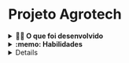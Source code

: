 # Projeto Agrotech


<details>
<summary><strong>👨‍💻 O que foi desenvolvido</strong></summary><br />
AgroTech, uma empresa especializada em tecnologias para melhorar a eficiência no cultivo de plantações. Isso visa reduzir o desperdício de recursos em geral e de alimentos em específico, fazendo um uso mais responsável da terra disponível para plantio.

O primeiro produto dessa empresa será o Agrix, um sistema que permitirá a gestão e o monitoramento das fazendas participantes,. Esse produto será desenvolvido em fases.
  
 </details>

<details>
  <summary><strong>:memo: Habilidades</strong></summary><br />

  Neste projeto:
- Aplicar o conhecimento do ecossistema Spring para criar rotas da API.
- Aplicar a injeção de dependência para conectar as camadas de controle, serviço e persistência.
- Utilizar o Spring Data JPA para implementar entidades e repositórios para a persistência em banco de dados.
- Implementar gerenciamento de erros no Spring Web.
- Criar o Dockerfile para configurar a aplicação para execução no Docker.
- Aplicar o conhecimento sobre Spring Security para adicionar autenticação ao projeto.
- Garantir que diferentes rotas atenda a regras específicas de autorização.
- Utilizar campos de data nas rotas da API e no banco de dados
- Criar testes unitários para garantir a qualidade e funcionamento correto da implementação, com cobertura de código adequada.

</details>

<details>
Nesse modelos, temos as seguintes tabelas:
- `farm`: representa uma fazenda
- `crop`: representa uma plantação, e está em relacionamento `n:1` ("muitos para um") com a tabela `farm`
- `fertilizer` : esta nova tabela representa um fertilizante, e está em um relacionamento n:n ("muitos para muitos") com a tabela crop. Esse relacionamento é realizado através da tabela crop_fertilizer.
</details>


